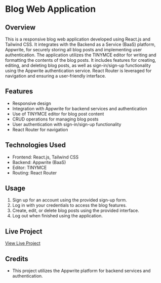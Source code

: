 # Blog Web Application

## Overview

This is a responsive blog web application developed using React.js and Tailwind CSS. It integrates with the Backend as a Service (BaaS) platform, Appwrite, for securely storing all blog posts and implementing user authentication. The application utilizes the TINYMCE editor for writing and formatting the contents of the blog posts. It includes features for creating, editing, and deleting blog posts, as well as sign-in/sign-up functionality using the Appwrite authentication service. React Router is leveraged for navigation and ensuring a user-friendly interface.

## Features

-   Responsive design
-   Integration with Appwrite for backend services and authentication
-   Use of TINYMCE editor for blog post content
-   CRUD operations for managing blog posts
-   User authentication with sign-in/sign-up functionality
-   React Router for navigation

## Technologies Used

-   Frontend: React.js, Tailwind CSS
-   Backend: Appwrite (BaaS)
-   Editor: TINYMCE
-   Routing: React Router

## Usage

1. Sign up for an account using the provided sign-up form.
2. Log in with your credentials to access the blog features.
3. Create, edit, or delete blog posts using the provided interface.
4. Log out when finished using the application.

## Live Project

[View Live Project](https://blissfulblogger.netlify.app/)

## Credits

-   This project utilizes the Appwrite platform for backend services and authentication.
